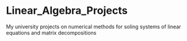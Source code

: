 # Linear_Algebra_Projects
My university projects on numerical methods for soling systems of linear equations and matrix decompositions
